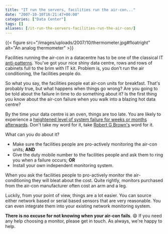 ```yaml
---
title: "IT run the servers, facilities run the air-con..."
date: "2007-10-10T16:21:47+00:00"
categories: ["Data Center"]
tags: []
aliases: [/it-run-the-servers-facilities-run-the-air-con/]
---
```


{{< figure src="/images/uploads/2007/10/thermometer.jpg#floatright" alt="An analog thermometer" >}}

Facilities running the air-con in a datacentre has to be one of the classical IT [anti-patterns](https://en.wikipedia.org/wiki/Anti-pattern). You've got your nice shiny data centre, rows and rows of cabinets full to the brim with IT kit. Problem is, you don't run the air conditioning, the facilities people do.

So what you say, the facilities people eat air-con units for breakfast. That's probably true, but what happens when things go wrong? Are you going to be told about the failure in time to do something about it? Is the first thing you know about the air-con failure when you walk into a blazing hot data centre?

By the time your data centre is an oven, things are too late. You are likely to experience a [heightened level of system failure for weeks or months afterwards](https://www.openxtra.co.uk/kb/skimp-on-server-room-air-conditioning-at-your-peril.html). Don't take my word for it, take [Robert G Brown's](http://www.phy.duke.edu/~rgb/) word for it.

What can you do about it?

- Make sure the facilities people are pro-actively monitoring the air-con units; **AND**
- Give the duty mobile number to the facilities people and ask them to ring you when a failure occurs; **OR**
- Install your own independent monitoring system.

When you ask the facilities people to pro-actively monitor the air-conditioning they will bleat about the cost. Quite rightly, monitors purchased from the air-con manufacturer often cost an arm and a leg.

Luckily, from your point of view, things are a lot easier. You can source either network based or serial based sensors that are very reasonable. You can even integrate them into your existing network monitoring system.

**There is no excuse for not knowing when your air-con fails**. :smile: If you need any help choosing a monitor, please get in touch. As always, we're happy to help.
